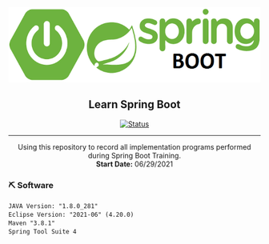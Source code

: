 <p align="center">
  <a href="" rel="noopener">
 <img height=150px src="resources/images/springboot-logo.png" alt="Project logo"></a>
</p>

<h2 align="center">Learn Spring Boot</h2>

<div align="center">

  [![Status](https://img.shields.io/badge/status-active-success.svg)]() 

</div>

---

<p align="center"> Using this repository to record all implementation programs performed during Spring Boot Training.
  <br> 
  <b>Start Date:</b> 06/29/2021<br>
</p>

### ⛏️ Software

`JAVA Version: "1.8.0_281" `<br>
`Eclipse Version: "2021-06" (4.20.0)`<br>
`Maven "3.8.1"`<br>
`Spring Tool Suite 4`<br>

